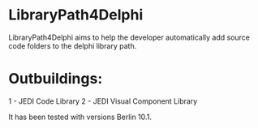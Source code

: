 # LibraryPath4Delphi

LibraryPath4Delphi aims to help the developer automatically add source code folders to the delphi library path.
# Outbuildings:

1 - JEDI Code Library
2 - JEDI Visual Component Library

It has been tested with versions Berlin 10.1.
